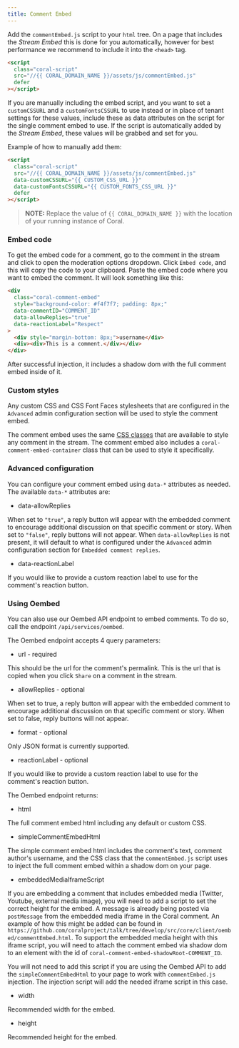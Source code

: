 ```yaml
---
title: Comment Embed
---
```


Add the `commentEmbed.js` script to your `html` tree. On a page that includes the _Stream Embed_ this is done for you automatically, however for best performance we recommend to include it into the `<head>` tag.

```html
<script
  class="coral-script"
  src="//{{ CORAL_DOMAIN_NAME }}/assets/js/commentEmbed.js"
  defer
></script>
```

If you are manually including the embed script, and you want to set a `customCSSURL` and a `customFontsCSSURL` to use instead or in place of tenant settings for these values, include these as data attributes on the script for the single comment embed to use. If the script is automatically added by the _Stream Embed_, these values will be grabbed and set for you.

Example of how to manually add them:

```html
<script
  class="coral-script"
  src="//{{ CORAL_DOMAIN_NAME }}/assets/js/commentEmbed.js"
  data-customCSSURL="{{ CUSTOM_CSS_URL }}"
  data-customFontsCSSURL="{{ CUSTOM_FONTS_CSS_URL }}"
  defer
></script>
```

> **NOTE:** Replace the value of `{{ CORAL_DOMAIN_NAME }}` with the location of your running instance of Coral.

### Embed code

To get the embed code for a comment, go to the comment in the stream and click to open the moderation options dropdown. Click `Embed code`, and this will copy the code to your clipboard. Paste the embed code where you want to embed the comment. It will look something like this:

```html
<div
  class="coral-comment-embed"
  style="background-color: #f4f7f7; padding: 8px;"
  data-commentID="COMMENT_ID"
  data-allowReplies="true"
  data-reactionLabel="Respect"
>
  <div style="margin-bottom: 8px;">username</div>
  <div><div>This is a comment.</div></div>
</div>
```

After successful injection, it includes a shadow dom with the full comment embed inside of it.

### Custom styles

Any custom CSS and CSS Font Faces stylesheets that are configured in the `Advanced` admin configuration section will be used to style the comment embed.

The comment embed uses the same [CSS classes](https://github.com/coralproject/talk/blob/develop/src/core/client/stream/classes.ts) that are available to style any comment in the stream. The comment embed also includes a `coral-comment-embed-container` class that can be used to style it specifically.

### Advanced configuration

You can configure your comment embed using `data-*` attributes as needed. The available `data-*` attributes are:

- data-allowReplies

When set to `"true"`, a reply button will appear with the embedded comment to encourage additional discussion on that specific comment or story. When set to `"false"`, reply buttons will not appear. When `data-allowReplies` is not present, it will default to what is configured under the `Advanced` admin configuration section for `Embedded comment replies`.

- data-reactionLabel

If you would like to provide a custom reaction label to use for the comment's reaction button.

### Using Oembed

You can also use our Oembed API endpoint to embed comments. To do so, call the endpoint `/api/services/oembed`.

The Oembed endpoint accepts 4 query parameters:

- url - required

This should be the url for the comment's permalink. This is the url that is copied when you click `Share` on a comment in the stream.

- allowReplies - optional

When set to true, a reply button will appear with the embedded comment to encourage additional discussion on that specific comment or story. When set to false, reply buttons will not appear.

- format - optional

Only JSON format is currently supported.

- reactionLabel - optional

If you would like to provide a custom reaction label to use for the comment's reaction button.

The Oembed endpoint returns:

- html

The full comment embed html including any default or custom CSS.

- simpleCommentEmbedHtml

The simple comment embed html includes the comment's text, comment author's username, and the CSS class that the `commentEmbed.js` script uses to inject the full comment embed within a shadow dom on your page.

- embeddedMediaIframeScript

If you are embedding a comment that includes embedded media (Twitter, Youtube, external media image), you will need to add a script to set the correct height for the embed. A message is already being posted via `postMessage` from the embedded media iframe in the Coral comment. An example of how this might be added can be found in `https://github.com/coralproject/talk/tree/develop/src/core/client/oembed/commentEmbed.html`. To support the embedded media height with this iframe script, you will need to attach the comment embed via shadow dom to an element with the id of `coral-comment-embed-shadowRoot-COMMENT_ID`.

You will not need to add this script if you are using the Oembed API to add the `simpleCommentEmbedHtml` to your page to work with `commentEmbed.js` injection. The injection script will add the needed iframe script in this case.

- width

Recommended width for the embed.

- height

Recommended height for the embed.
